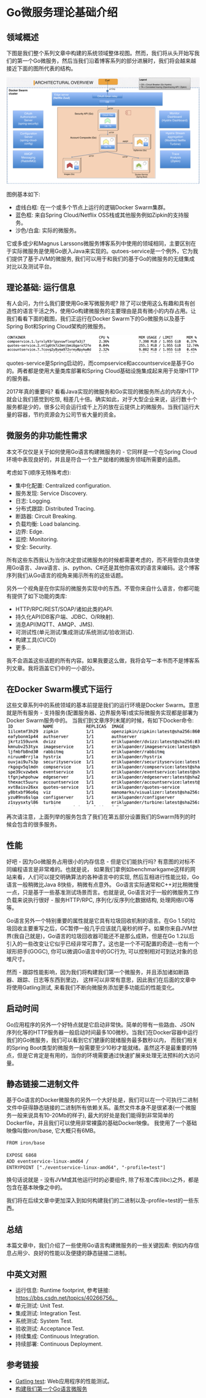 Go微服务理论基础介绍
=========================

## 领域概述

下图是我们整个系列文章中构建的系统领域整体视图。然而，我们将从头开始写我们的第一个Go微服务，然后当我们沿着博客系列的部分进展时，我们将会越来越接近下面的图所代表的结构。

![](images/part1-overview.png)

图例基本如下:

- 虚线白框: 在一个或多个节点上运行的逻辑Docker Swarm集群。
- 蓝色框: 来自Spring Cloud/Netflix OSS栈或其他服务例如Zipkin的支持服务。
- 沙色/白盒: 实际的微服务。

它或多或少和Magnus Larssons微服务博客系列中使用的领域相同，主要区别在于实际微服务是使用Go嵌入Java来实现的。qutoes-service是一个例外，它为我们提供了基于JVM的微服务, 我们可以用于和我们的基于Go的微服务的无缝集成对比以及测试平台。

## 理论基础: 运行信息
有人会问，为什么我们要使用Go来写微服务呢? 除了可以使用这么有趣和具有创造性的语言干活之外，使用Go构建微服务的主要理由是具有微小的内存占用。让我们看看下面的截图，我们正运行在Docker Swarm下的Go微服务以及基于Spring Bot和Spring Cloud架构的微服务。

![](images/part-1-stats.png)

quotes-service是Spring启动的，而compservice和accountservice是基于Go的。两者都是使用大量类库部署和Spring Cloud基础设施集成起来用于处理HTTP的服务器。

2017年真的重要吗? 看看Java实现的微服务和Go实现的微服务所占的内存大小，就会让我们感觉到吃惊, 相差几十倍。确实如此，对于大型企业来说，运行数十个服务都是少的，很多公司会运行成千上万的放在云提供上的微服务。当我们运行大量的容器，节约资源会为公司节省大量的资金。

## 微服务的非功能性需求
本文不仅仅是关于如何使用Go语言构建微服务的 - 它同样是一个在Spring Cloud环境中表现良好的，并且是符合一个生产就绪的微服务领域所需要的品质。

考虑如下(顺序无特殊考虑):
- 集中化配置: Centralized configuration.
- 服务发现: Service Discovery.
- 日志: Logging.
- 分布式跟踪: Distributed Tracing.
- 断路器: Circuit Breaking.
- 负载均衡: Load balancing.
- 边界: Edge.
- 监控: Monitoring.
- 安全: Security.

所有这些东西我认为当你决定尝试微服务的时候都需要考虑的，而不用管你具体使用Go语言、Java语言、js、python、C#还是其他你喜欢的语言来编码。这个博客序列我们从Go语言的视角来揭示所有的这些话题。

另外一个视角是在你实际的微服务实现中的东西。不管你来自什么语言，你都可能有提供了如下功能的类库:

- HTTP/RPC/REST/SOAP/诸如此类的API.
- 持久化API(DB客户端、JDBC、O/R映射).
- 消息API(MQTT、AMQP、JMS).
- 可测试性(单元测试/集成测试/系统测试/验收测试).
- 构建工具(CI/CD)
- 更多...

我不会涵盖这些话题的所有内容。如果我要这么做，我将会写一本书而不是博客系列文章。我将涵盖它们中的一小部分。


## 在Docker Swarm模式下运行
这些文章系列中的系统领域的基本前提是我们的运行环境是Docker Swarm。意思就是所有服务 - 支持服务(配置服务器、边界服务等)或实际微服务实现都是部署为Docker Swarm服务中的。 当我们到文章序列末尾的时候，有如下Docker命令:
![](images/part1-swarm-services.png)

再次请注意，上面列举的服务包含了我们在第五部分设置我们的Swarm阵列的时候会包含的很多服务。

## 性能
好吧 - 因为Go微服务占用很小的内存信息 - 但是它们能执行吗? 有意图的对标不同编程语言是非常难的。也就是说， 如果我们拿例如benchmarkgame这样的网站来看，人们可以提交明确算法的各种语言中的实现, 然后互相进行性能比较，Go语言一般稍微比Java 8快些，稍微有点意外。 Go语言实际通常和C++对比稍微慢一点，只是基于一些基准测试场景而言。也就是说, Go语言对于一般的微服务工作负载来说执行很好 - 服务HTTP/RPC, 序列化/反序列化数据结构, 处理网络I/O等等。

Go语言另外一个特别重要的属性就是它具有垃圾回收机制的语言。在Go 1.5的垃圾回收主要重写之后，GC暂停一般几乎应该就几毫秒的样子。如果你来自JVM世界(我自己就是)，Go语言的垃圾回收器可能还不是那么成熟，但是在Go 1.2以后引入的一些改变让它似乎已经非常可靠了。这也是一个不可配置的奇迹--也有一个球形把手(GOGC), 你可以微调Go语言中的GC行为, 可以控制相对可到达对象的总堆尺寸。

然而 - 跟踪性能影响，因为我们将构建我们第一个微服务，并且添加诸如断路器、跟踪、日志等东西到里边， 这样可以非常有意思，因此我们在后面的文章中将使用Gatling测试, 来看我们不断向微服务添加更多功能后的性能变化。

## 启动时间
Go应用程序的另外一个好特点就是它启动非常快。简单的带有一些路由、JSON序列化等的HTTP服务器一般启动时间最多100微秒。当我们在Docker容器中运行我们的Go微服务，我们可以看到它们健康的就绪服务最多数秒以内， 而我们相关的Spring Boot类型的微服务一般需要至少10秒才能就绪。虽然这不是最重要的特点，但是它肯定是有用的，当你的环境需要通过快速扩展来处理无法预料的大访问量。

## 静态链接二进制文件
基于Go语言的Docker微服务的另外一个大好处是，我们可以在一个可执行二进制文件中获得静态链接的二进制所有依赖关系。虽然文件本身不是很紧凑(一个微服务一般来说具有10-20Mb的样子), 最大的好处是我们能得到非常简单的Dockerfile，并且我们可以使用非常裸露的基础Docker映像。 我使用了一个基础映像叫做iron/base, 它大概只有6MB。
```
FROM iron/base

EXPOSE 6868
ADD eventservice-linux-amd64 /
ENTRYPOINT ["./eventservice-linux-amd64", "-profile=test"]
```

换句话说就是 - 没有JVM或其他运行时的必要组件, 除了标准C库(libc)之外，都是包含在基本映像之中的。

我们将在后续文章中更加深入到如何构建我们的二进制以及-profile=test的一些东西。

## 总结
本篇文章中，我们介绍了一些使用Go语言构建微服务的一些关键因素: 例如内存信息占用少、良好的性能以及便捷的静态链接二进制。

## 中英文对照
- 运行信息: Runtime footprint, 参考链接: https://bbs.csdn.net/topics/40266756。
- 单元测试: Unit Test.
- 集成测试: Integration Test.
- 系统测试: System Test.
- 验收测试: Acceptance Test.
- 持续集成: Continuous Integration.
- 持续部署: Continuous Deployment.


## 参考链接
- [Gatling test](https://gatling.io/): Web应用程序的性能测试。
- [构建我们第一个Go语言微服务](2.md)
